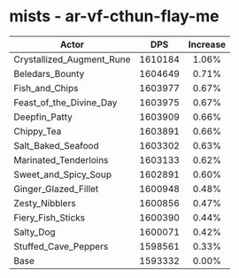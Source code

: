 # mists - ar-vf-cthun-flay-me
| Actor | DPS | Increase |
|---|:---:|:---:|
|Crystallized_Augment_Rune|1610184|1.06%|
|Beledars_Bounty|1604649|0.71%|
|Fish_and_Chips|1603977|0.67%|
|Feast_of_the_Divine_Day|1603975|0.67%|
|Deepfin_Patty|1603909|0.66%|
|Chippy_Tea|1603891|0.66%|
|Salt_Baked_Seafood|1603302|0.63%|
|Marinated_Tenderloins|1603133|0.62%|
|Sweet_and_Spicy_Soup|1602891|0.60%|
|Ginger_Glazed_Fillet|1600948|0.48%|
|Zesty_Nibblers|1600856|0.47%|
|Fiery_Fish_Sticks|1600390|0.44%|
|Salty_Dog|1600071|0.42%|
|Stuffed_Cave_Peppers|1598561|0.33%|
|Base|1593332|0.00%|
